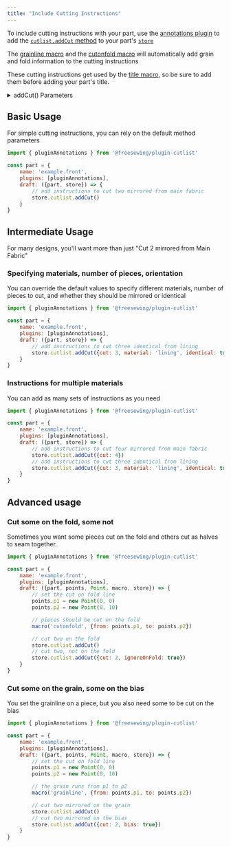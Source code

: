 ```yaml
---
title: "Include Cutting Instructions"
---
```


To include cutting instructions with your part, use the [annotations plugin](/reference/plugins/annotations) to add the [`cutlist.addCut` method](/reference/plugins/cutlist#addcut) to your part's [`store`](/reference/api/store/extend)

<Tip>The [grainline macro](/reference/macros/grainline) and the [cutonfold macro](/reference/macros/cutonfold) will automatically add grain and fold information to the cutting instructions </Tip>

<Tip>These cutting instructions get used by the [title macro](/reference/macros/title), so be sure to add them before adding your part's title. </Tip>

<Note>
	<details>
	<summary>addCut() Parameters</summary>

Pass an object to the `store.cutlist.addCut` method with any of the following keys; any you don't provide will be filled with the defaults:

| Key | Type | Default | Description |
| :-- | :--- | :------ | :---------- |
| cut | Number\|false | 2 | the number of pieces to cut from the specified material. Pass `false` to clear all cutting instructions for the material |
| material | String | 'fabric' | the translation key of the material to cut from |
| identical | Boolean | false | should even numbers of pieces be cut in the same direction? false for mirrored |
| bias | Boolean | false | should the pieces in these cutting instructions be cut on the bias |
| ignoreOnFold | Boolean | false | should these cutting instructions ignore any cutOnFold information set by the part |


You can use any `string` you want for your material, but here are some standard ones we have translation for

| Key   | Translation  |
|:--|:--|
| fabric | Main Fabric |
| lining | Lining |
| canvas | Canvas |
| lmhCanavas | Light to Medium Hair Canvas |
| heavyCanvas | Heavyweight Hair Canvas |
| interfacing | Interfacing |
| plastic | Plastic |
| ribbing | Ribbing |

</details>
</Note>


## Basic Usage
For simple cutting instructions, you can rely on the default method parameters

```js
import { pluginAnnotations } from '@freesewing/plugin-cutlist'

const part = {
	name: 'example.front',
	plugins: [pluginAnnotations],
	draft: ({part, store}) => {
		// add instructions to cut two mirrored from main fabric
		store.cutlist.addCut()
	}
}
```

## Intermediate Usage
For many designs, you'll want more than just "Cut 2 mirrored from Main Fabric"

### Specifying materials, number of pieces, orientation

You can override the default values to specify different materials, number of pieces to cut, and whether they should be mirrored or identical

```js
import { pluginAnnotations } from '@freesewing/plugin-cutlist'

const part = {
	name: 'example.front',
	plugins: [pluginAnnotations],
	draft: ({part, store}) => {
		// add instructions to cut three identical from lining
		store.cutlist.addCut({cut: 3, material: 'lining', identical: true})
	}
}
```

### Instructions for multiple materials
You can add as many sets of instructions as you need

```js
import { pluginAnnotations } from '@freesewing/plugin-cutlist'

const part = {
	name: 'example.front',
	plugins: [pluginAnnotations],
	draft: ({part, store}) => {
		// add instructions to cut four mirrored from main fabric
		store.cutlist.addCut({cut: 4})
		// add instructions to cut three identical from lining
		store.cutlist.addCut({cut: 3, material: 'lining', identical: true})
	}
}
```

## Advanced usage

### Cut some on the fold, some not
Sometimes you want some pieces cut on the fold and others cut as halves to seam together.

```js
import { pluginAnnotations } from '@freesewing/plugin-cutlist'

const part = {
	name: 'example.front',
	plugins: [pluginAnnotations],
	draft: ({part, points, Point, macro, store}) => {
		// set the cut on fold line
		points.p1 = new Point(0, 0)
		points.p2 = new Point(0, 10)

		// pieces should be cut on the fold
		macro('cutonfold', {from: points.p1, to: points.p2})

		// cut two on the fold
		store.cutlist.addCut()
		// cut two, not on the fold
		store.cutlist.addCut({cut: 2, ignoreOnFold: true})
	}
}
```


### Cut some on the grain, some on the bias
You set the grainline on a piece, but you also need some to be cut on the bias

```js
import { pluginAnnotations } from '@freesewing/plugin-cutlist'

const part = {
	name: 'example.front',
	plugins: [pluginAnnotations],
	draft: ({part, points, Point, macro, store}) => {
		// set the cut on fold line
		points.p1 = new Point(0, 0)
		points.p2 = new Point(0, 10)

		// the grain runs from p1 to p2
		macro('grainline', {from: points.p1, to: points.p2})

		// cut two mirrored on the grain
		store.cutlist.addCut()
		// cut two mirrored on the bias
		store.cutlist.addCut({cut: 2, bias: true})
	}
}
```
